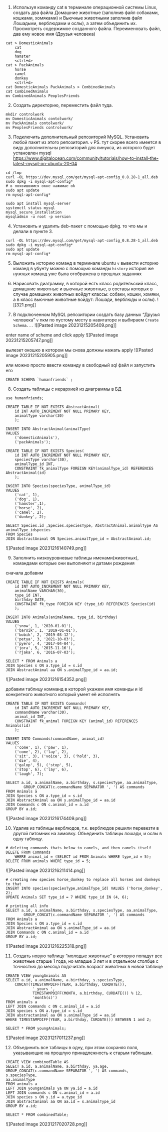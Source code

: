 
1. Используя команду cat в терминале операционной системы Linux, создать
два файла Домашние животные (заполнив файл собаками, кошками,
хомяками) и Вьючные животными заполнив файл Лошадьми, верблюдами и
ослы), а затем объединить их. Просмотреть содержимое созданного файла.
Переименовать файл, дав ему новое имя (Друзья человека)

```
cat > DomesticAnimals
	cat
	dog
	hamster
	<ctrl+d>
cat > PackAnimals
	horse
	camel
	donkey
	<ctrl+d>
cat DomesticAnimals PackAnimals > CombinedAnimals
cat CombinedAnimals
mv CombinedAnimals PeoplesFriends
```

2. Создать директорию, переместить файл туда.
```
mkdir controlwork
mv DomesticAnimals contolwork/
mv PackAnimals contolwork/
mv PeoplesFriends controlwork/
```

3. Подключить дополнительный репозиторий MySQL. Установить любой пакет
из этого репозитория.
`v`
PS. тут скорее всего имеется в виду дополнительны репозиторий для линукса, из которого будет установлен mysql
https://www.digitalocean.com/community/tutorials/how-to-install-the-latest-mysql-on-ubuntu-20-04

```
cd /tmp
curl -OL https://dev.mysql.com/get/mysql-apt-config_0.8.28-1_all.deb
sudo dpkg -i mysql-apt-config*
# в появишвимся окне нажимае ok
sudo apt update
rm mysql-apt-config*

sudo apt install mysql-server
systemctl status mysql
mysql_secure_installation
mysqladmin -u root -p version
```

4. Установить и удалить deb-пакет с помощью dpkg.
то что мы и делали в пункте 3.
```
curl -OL https://dev.mysql.com/get/mysql-apt-config_0.8.28-1_all.deb
sudo dpkg -i mysql-apt-config*
sudo apt update
rm mysql-apt-config*
```

5. Выложить историю команд в терминале ubuntu
`v`
вывести историю команд в убунту можно с помощью команды `history`
история же *нужных* команд уже была отображена в прошлых заданиях

6. Нарисовать диаграмму, в которой есть класс родительский класс, домашние
животные и вьючные животные, в составы которых в случае домашних
животных войдут классы: собаки, кошки, хомяки, а в класс вьючные животные
войдут: Лошади, верблюды и ослы).
![[321.png]]

7. В подключенном MySQL репозитории создать базу данных “Друзья
человека”
`v`
пкм по пустому месту в навигаторе и выбираем `Create Schema...`
![[Pasted image 20231215205409.png]]

enter name of scheme and click apply
![[Pasted image 20231215205747.png]]

вылезет окошко в котором мы снова должны нажать apply
![[Pasted image 20231215205905.png]]

или можно просто ввести команду в свободный sql файл и запустить его
```mysql
CREATE SCHEMA `humanfriends` ;
```

8. Создать таблицы с иерархией из диаграммы в БД
```mysql
use humanfriends;

CREATE TABLE IF NOT EXISTS AbstractAnimal(
	id INT AUTO_INCREMENT NOT NULL PRIMARY KEY,
    animalType varchar(30)
	);
    
INSERT INTO AbstractAnimal(animalType)
VALUES
	('domesticAnimals'),
    ('packAnimals');

CREATE TABLE IF NOT EXISTS Species(
	id INT AUTO_INCREMENT NOT NULL PRIMARY KEY,
    speciesType varchar(30),
    animalType_id INT,
    CONSTRAINT fk_animalType FOREIGN KEY(animalType_id) REFERENCES AbstractAnimal(id)
    );
    
INSERT INTO Species(speciesType, animalType_id)
VALUES
	('cat', 1),
    ('dog', 1),
    ('hamster',1),
    ('horse', 2),
    ('camel', 2),
    ('donkey', 2);
    
SELECT Species.id ,Species.speciesType, AbstractAnimal.animalType AS animalType_idspecies
FROM Species
JOIN AbstractAnimal ON Species.animalType_id = AbstractAnimal.id;
```
![[Pasted image 20231216140749.png]]

9. Заполнить низкоуровневые таблицы именами(животных), командами
которые они выполняют и датами рождения

сначала добавим 
```mysql
CREATE TABLE IF NOT EXISTS Animals(
	id INT AUTO_INCREMENT NOT NULL PRIMARY KEY,
    animalName VARCHAR(30),
    type_id INT,
    birthday DATE,
    CONSTRAINT fk_type FOREIGN KEY (type_id) REFERENCES Species(id)
    );

INSERT INTO Animals(animalName, type_id, birthday)
VALUES
	('snow', 1, '2020-01-01'),
    ('barsik', 1, '2019-01-01'),
    ('bobik', 2, '2019-03-12'),
    ('petya', 3, '2021-10-03'),
    ('pyero', 4, '2017-04-04'),
    ('jora', 5, '2015-11-16'),
    ('rjaka', 6, '2016-07-03');
    
SELECT * FROM Animals a
JOIN Species s ON a.type_id = s.id
JOIN AbstractAnimal aa ON s.animalType_id = aa.id;
```
![[Pasted image 20231216154352.png]]

добавим таблицу комманд в которой укажем имя команды и id конкретного животного который умеет её исполнять
```mysql
CREATE TABLE IF NOT EXISTS Commands(
	id INT AUTO_INCREMENT NOT NULL PRIMARY KEY,
    commandName varchar(30),
    animal_id INT,
    CONSTRAINT fk_animal FOREIGN KEY (animal_id) REFERENCES Animals(id)
    );
    
INSERT INTO Commands(commandName, animal_id)
VALUES
	('come', 1), ('paw', 1),
    ('come', 2), ('lay', 2),
    ('sit', 3), ('voice', 3), ('hold', 3),
    ('die', 4),
    ('galop', 5), ('stop', 5),
    ('stop', 6), ('lay', 6),
    ('laugh', 7);
    
SELECT a.id, a.animalName, a.birthday, s.speciesType, aa.animalType,
		GROUP_CONCAT(c.commandName SEPARATOR ', ') AS commands
FROM Animals a
JOIN Species s ON a.type_id = s.id
JOIN AbstractAnimal aa ON s.animalType_id = aa.id
JOIN Commands c ON c.animal_id = a.id
GROUP BY a.id;
```
![[Pasted image 20231216174409.png]]

10. Удалив из таблицы верблюдов, т.к. верблюдов решили перевезти в другой
питомник на зимовку. Объединить таблицы лошади, и ослы в одну таблицу.
```mysql
# deleting commands thats below to camels, and then camels itself
DELETE FROM Commands
	WHERE animal_id = (SELECT id FROM Animals WHERE type_id = 5);
DELETE FROM animals WHERE type_id = 5;
```
![[Pasted image 20231216211414.png]]

```mysql
# creating new species horse_donkey to replace all horses and donkeys to that
INSERT INTO species(speciesType,animalType_id) VALUES ('horse_donkey', 2);
UPDATE Animals SET type_id = 7 WHERE type_id IN (4, 6);

# printing all info
SELECT a.id, a.animalName, a.birthday, s.speciesType, aa.animalType,
		GROUP_CONCAT(c.commandName SEPARATOR ', ') AS commands
FROM Animals a
JOIN Species s ON a.type_id = s.id
JOIN AbstractAnimal aa ON s.animalType_id = aa.id
JOIN Commands c ON c.animal_id = a.id
GROUP BY a.id;
```
![[Pasted image 20231216225318.png]]


11. Создать новую таблицу “молодые животные” в которую попадут все
животные старше 1 года, но младше 3 лет и в отдельном столбце с точностью
до месяца подсчитать возраст животных в новой таблице
```mysql
CREATE VIEW youngAnimals AS
SELECT a.id, a.animalName, a.birthday, s.speciesType,
	CONCAT(TIMESTAMPDIFF(YEAR, a.birthday, CURDATE()),
			' years ',
            TIMESTAMPDIFF(MONTH, a.birthday, CURDATE()) % 12,
            'month(s)')
FROM animals a
LEFT JOIN commands c ON c.animal_id = a.id
JOIN species s ON a.type_id = s.id
JOIN abstractanimal aa ON s.animalType_id = aa.id
WHERE TIMESTAMPDIFF(YEAR, a.birthday, CURDATE()) BETWEEN 1 and 2;

SELECT * FROM youngAnimals;
```
![[Pasted image 20231217011237.png]]

12. Объединить все таблицы в одну, при этом сохраняя поля, указывающие на
прошлую принадлежность к старым таблицам.
```mysql
CREATE VIEW combinedTable AS
SELECT a.id, a.animalName, a.birthday, ya.age,
GROUP_CONCAT(c.commandName SEPARATOR ', ') AS commands,
s.speciesType,
aa.animalType
FROM animals a
LEFT JOIN younganimals ya ON ya.id = a.id
LEFT JOIN commands c ON c.animal_id = a.id
JOIN species s ON s.id = a.type_id
JOIN abstractanimal aa ON aa.id = s.animalType_id
GROUP BY a.id;

SELECT * FROM combinedTable;
```
![[Pasted image 20231217020728.png]]


